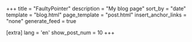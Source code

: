 +++
title = "FaultyPointer"
description = "My blog page"
sort_by = "date"
template = "blog.html"
page_template = "post.html"
insert_anchor_links = "none"
generate_feed = true

[extra]
lang = 'en'
show_post_num = 10
+++
